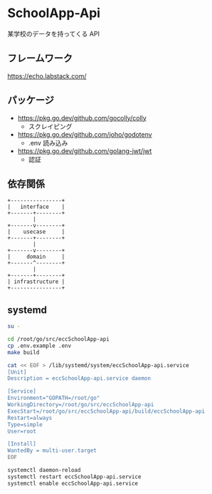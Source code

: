 # SchoolApp-Api

某学校のデータを持ってくる API

## フレームワーク

https://echo.labstack.com/

## パッケージ

- https://pkg.go.dev/github.com/gocolly/colly
  - スクレイピング
- https://pkg.go.dev/github.com/joho/godotenv
  - .env 読み込み
- https://pkg.go.dev/github.com/golang-jwt/jwt
  - 認証

## 依存関係

```
+----------------+
|   interface    |
+-------+--------+
        |
+-------v--------+
|    usecase     |
+-------+--------+
        |
+-------v--------+
|     domain     |
+-------^--------+
        |
+-------+--------+
| infrastructure |
+----------------+
```

## systemd

```sh
su -

cd /root/go/src/eccSchoolApp-api
cp .env.example .env
make build

cat << EOF > /lib/systemd/system/eccSchoolApp-api.service
[Unit]
Description = eccSchoolApp-api.service daemon

[Service]
Environment="GOPATH=/root/go"
WorkingDirectory=/root/go/src/eccSchoolApp-api
ExecStart=/root/go/src/eccSchoolApp-api/build/eccSchoolApp-api
Restart=always
Type=simple
User=root

[Install]
WantedBy = multi-user.target
EOF

systemctl daemon-reload
systemctl restart eccSchoolApp-api.service
systemctl enable eccSchoolApp-api.service
```
